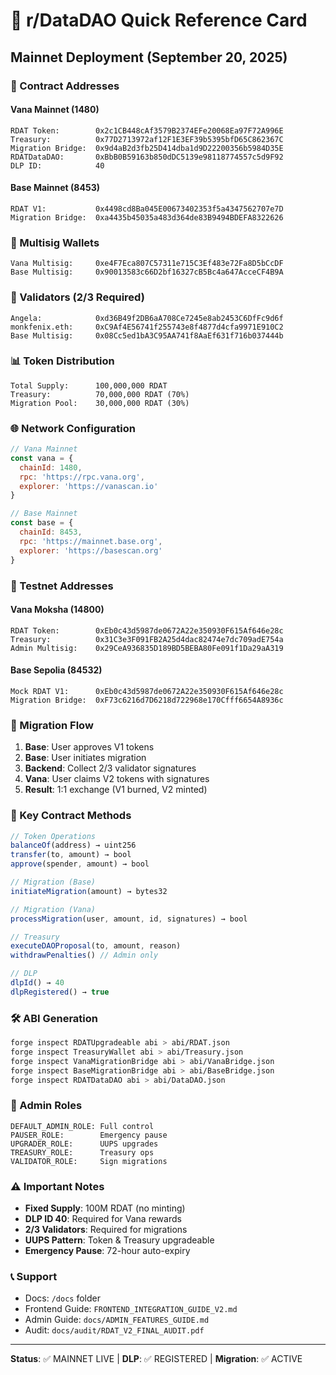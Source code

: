 # 🚀 r/DataDAO Quick Reference Card

## Mainnet Deployment (September 20, 2025)

### 🔗 Contract Addresses

#### Vana Mainnet (1480)
```
RDAT Token:        0x2c1CB448cAf3579B2374EFe20068Ea97F72A996E
Treasury:          0x77D2713972af12F1E3EF39b5395bfD65C862367C
Migration Bridge:  0x9d4aB2d3fb25D414dba1d9D22200356b5984D35E
RDATDataDAO:       0xBbB0B59163b850dDC5139e98118774557c5d9F92
DLP ID:            40
```

#### Base Mainnet (8453)
```
RDAT V1:           0x4498cd8Ba045E00673402353f5a4347562707e7D
Migration Bridge:  0xa4435b45035a483d364de83B9494BDEFA8322626
```

### 👛 Multisig Wallets
```
Vana Multisig:     0xe4F7Eca807C57311e715C3Ef483e72Fa8D5bCcDF
Base Multisig:     0x90013583c66D2bf16327cB5Bc4a647AcceCF4B9A
```

### 🔑 Validators (2/3 Required)
```
Angela:            0xd36B49f2DB6aA708Ce7245e8ab2453C6DfFc9d6f
monkfenix.eth:     0xC9Af4E56741f255743e8f4877d4cfa9971E910C2
Base Multisig:     0x08Cc5ed1bA3C95AA741f8AaEf631f716b037444b
```

### 📊 Token Distribution
```
Total Supply:      100,000,000 RDAT
Treasury:          70,000,000 RDAT (70%)
Migration Pool:    30,000,000 RDAT (30%)
```

### 🌐 Network Configuration

```javascript
// Vana Mainnet
const vana = {
  chainId: 1480,
  rpc: 'https://rpc.vana.org',
  explorer: 'https://vanascan.io'
}

// Base Mainnet
const base = {
  chainId: 8453,
  rpc: 'https://mainnet.base.org',
  explorer: 'https://basescan.org'
}
```

### 🧪 Testnet Addresses

#### Vana Moksha (14800)
```
RDAT Token:        0xEb0c43d5987de0672A22e350930F615Af646e28c
Treasury:          0x31C3e3F091FB2A25d4dac82474e7dc709adE754a
Admin Multisig:    0x29CeA936835D189BD5BEBA80Fe091f1Da29aA319
```

#### Base Sepolia (84532)
```
Mock RDAT V1:      0xEb0c43d5987de0672A22e350930F615Af646e28c
Migration Bridge:  0xF73c6216d7D6218d722968e170Cfff6654A8936c
```

### 🔄 Migration Flow

1. **Base**: User approves V1 tokens
2. **Base**: User initiates migration
3. **Backend**: Collect 2/3 validator signatures
4. **Vana**: User claims V2 tokens with signatures
5. **Result**: 1:1 exchange (V1 burned, V2 minted)

### 📝 Key Contract Methods

```typescript
// Token Operations
balanceOf(address) → uint256
transfer(to, amount) → bool
approve(spender, amount) → bool

// Migration (Base)
initiateMigration(amount) → bytes32

// Migration (Vana)
processMigration(user, amount, id, signatures) → bool

// Treasury
executeDAOProposal(to, amount, reason)
withdrawPenalties() // Admin only

// DLP
dlpId() → 40
dlpRegistered() → true
```

### 🛠️ ABI Generation

```bash
forge inspect RDATUpgradeable abi > abi/RDAT.json
forge inspect TreasuryWallet abi > abi/Treasury.json
forge inspect VanaMigrationBridge abi > abi/VanaBridge.json
forge inspect BaseMigrationBridge abi > abi/BaseBridge.json
forge inspect RDATDataDAO abi > abi/DataDAO.json
```

### 🔐 Admin Roles

```
DEFAULT_ADMIN_ROLE: Full control
PAUSER_ROLE:        Emergency pause
UPGRADER_ROLE:      UUPS upgrades
TREASURY_ROLE:      Treasury ops
VALIDATOR_ROLE:     Sign migrations
```

### ⚠️ Important Notes

- **Fixed Supply**: 100M RDAT (no minting)
- **DLP ID 40**: Required for Vana rewards
- **2/3 Validators**: Required for migrations
- **UUPS Pattern**: Token & Treasury upgradeable
- **Emergency Pause**: 72-hour auto-expiry

### 📞 Support

- Docs: `/docs` folder
- Frontend Guide: `FRONTEND_INTEGRATION_GUIDE_V2.md`
- Admin Guide: `docs/ADMIN_FEATURES_GUIDE.md`
- Audit: `docs/audit/RDAT_V2_FINAL_AUDIT.pdf`

---
**Status**: ✅ MAINNET LIVE | **DLP**: ✅ REGISTERED | **Migration**: ✅ ACTIVE
